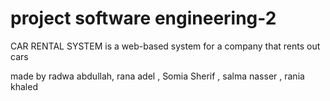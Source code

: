 # project software engineering-2
CAR RENTAL SYSTEM is a web-based system for a company that rents out cars 

made by radwa abdullah, rana adel , Somia Sherif , salma nasser , rania khaled

  
